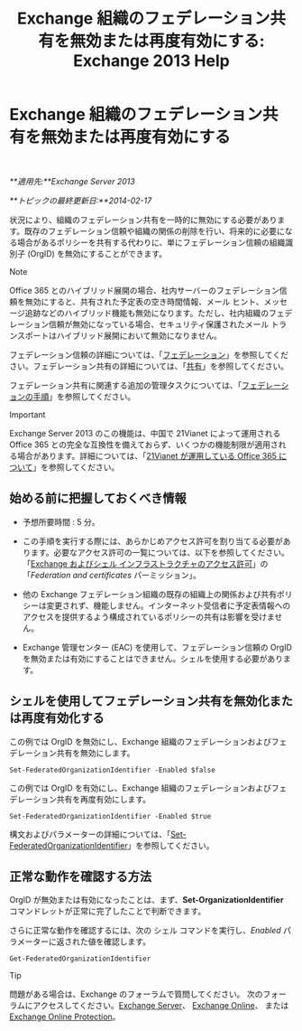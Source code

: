 ﻿---
title: 'Exchange 組織のフェデレーション共有を無効または再度有効にする: Exchange 2013 Help'
TOCTitle: Exchange 組織のフェデレーション共有を無効または再度有効にする
ms:assetid: d36490d8-0268-47b9-a6d4-e56427f1b02e
ms:mtpsurl: https://technet.microsoft.com/ja-jp/library/JJ657497(v=EXCHG.150)
ms:contentKeyID: 49896494
ms.date: 04/24/2018
mtps_version: v=EXCHG.150
ms.translationtype: HT
---

# Exchange 組織のフェデレーション共有を無効または再度有効にする

 

_**適用先:**Exchange Server 2013_

_**トピックの最終更新日:**2014-02-17_

状況により、組織のフェデレーション共有を一時的に無効にする必要があります。既存のフェデレーション信頼や組織の関係の削除を行い、将来的に必要になる場合があるポリシーを共有する代わりに、単にフェデレーション信頼の組織識別子 (OrgID) を無効にすることができます。


> [!NOTE]
> Office 365 とのハイブリッド展開の場合、社内サーバーのフェデレーション信頼を無効にすると、共有された予定表の空き時間情報、メール ヒント、メッセージ追跡などのハイブリッド機能も無効になります。ただし、社内組織のフェデレーション信頼が無効になっている場合、セキュリティ保護されたメール トランスポートはハイブリッド展開において無効になりません。



フェデレーション信頼の詳細については、「[フェデレーション](federation-exchange-2013-help.md)」を参照してください。フェデレーション共有の詳細については、「[共有](sharing-exchange-2013-help.md)」を参照してください。

フェデレーション共有に関連する追加の管理タスクについては、「[フェデレーションの手順](federation-procedures-exchange-2013-help.md)」を参照してください。


> [!IMPORTANT]
> Exchange Server 2013 のこの機能は、中国で 21Vianet によって運用される Office 365 との完全な互換性を備えておらず、いくつかの機能制限が適用される場合があります。詳細については、「<A href="https://go.microsoft.com/fwlink/?linkid=313640">21Vianet が運用している Office 365 について</A>」を参照してください。



## 始める前に把握しておくべき情報

  - 予想所要時間 : 5 分。

  - この手順を実行する際には、あらかじめアクセス許可を割り当てる必要があります。必要なアクセス許可の一覧については、以下を参照してください。 「[Exchange およびシェル インフラストラクチャのアクセス許可](exchange-and-shell-infrastructure-permissions-exchange-2013-help.md)」の「*Federation and certificates* パーミッション」。

  - 他の Exchange フェデレーション組織の既存の組織上の関係および共有ポリシーは変更されず、機能しません。インターネット受信者に予定表情報へのアクセスを提供するよう構成されているポリシーの共有は影響を受けません。

  - Exchange 管理センター (EAC) を使用して、フェデレーション信頼の OrgID を無効または有効にすることはできません。シェルを使用する必要があります。

## シェルを使用してフェデレーション共有を無効化または再度有効化する

この例では OrgID を無効にし、Exchange 組織のフェデレーションおよびフェデレーション共有を無効にします。

    Set-FederatedOrganizationIdentifier -Enabled $false

この例では OrgID を有効にし、Exchange 組織のフェデレーションおよびフェデレーション共有を再度有効にします。

    Set-FederatedOrganizationIdentifier -Enabled $true

構文およびパラメーターの詳細については、「[Set-FederatedOrganizationIdentifier](https://technet.microsoft.com/ja-jp/library/dd351037\(v=exchg.150\))」を参照してください。

## 正常な動作を確認する方法

OrgID が無効または有効になったことは、まず、**Set-OrganizationIdentifier** コマンドレットが正常に完了したことで判断できます。

さらに正常な動作を確認するには、次の シェル コマンドを実行し、*Enabled* パラメーターに返された値を確認します。

    Get-FederatedOrganizationIdentifier


> [!TIP]
> 問題がある場合は、Exchange のフォーラムで質問してください。 次のフォーラムにアクセスしてください。<A href="https://go.microsoft.com/fwlink/p/?linkid=60612">Exchange Server</A>、 <A href="https://go.microsoft.com/fwlink/p/?linkid=267542">Exchange Online</A>、 または <A href="https://go.microsoft.com/fwlink/p/?linkid=285351">Exchange Online Protection</A>。


